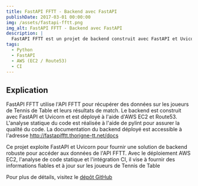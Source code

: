 ```yaml
---
title: FastAPI FFTT - Backend avec FastAPI
publishDate: 2017-03-01 00:00:00
img: /assets/fastapi-fftt.png
img_alt: FastAPI FFTT - Backend avec FastAPI
description: |
  FastAPI FFTT est un projet de backend construit avec FastAPI et Uvicorn, déployé à l'aide d'AWS EC2 et Route53. Ce projet utilise l'API de la Fédération Française de Tennis de Table pour obtenir des informations sur les joueurs de Tennis de Table et leurs résultats. L'analyse statique du code est réalisée à l'aide de pylint. Le backend est déployé à l'adresse http://fastapifftt.thorigne-tt.net/docs et une Intégration Continue (CI) est configurée pour effectuer une vérification de style et un redéploiement automatique en cas de modification du code sur GitHub.
tags:
  - Python
  - FastAPI
  - AWS (EC2 / Route53)
  - CI
---
```


## Explication

FastAPI FFTT utilise l'API FFTT pour récupérer des données sur les joueurs de Tennis de Table et leurs résultats de match. Le backend est construit avec FastAPI et Uvicorn et est déployé à l'aide d'AWS EC2 et Route53. L'analyse statique du code est réalisée à l'aide de pylint pour assurer la qualité du code. La documentation du backend déployé est accessible à l'adresse http://fastapifftt.thorigne-tt.net/docs

Ce projet exploite FastAPI et Uvicorn pour fournir une solution de backend robuste pour accéder aux données de l'API FFTT. Avec le déploiement AWS EC2, l'analyse de code statique et l'intégration CI, il vise à fournir des informations fiables et à jour sur les joueurs de Tennis de Table

Pour plus de détails, visitez le [dépôt GitHub](https://github.com/TheoLaperrouse/fastapi_fftt)